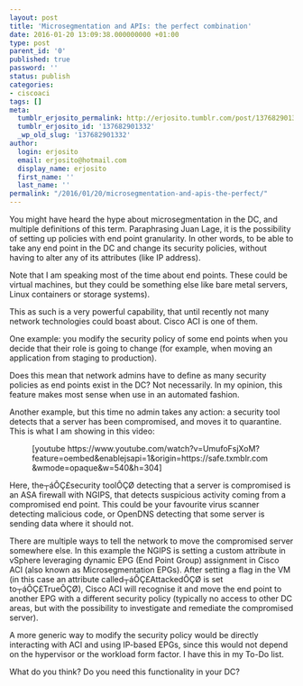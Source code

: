 ```yaml
---
layout: post
title: 'Microsegmentation and APIs: the perfect combination'
date: 2016-01-20 13:09:38.000000000 +01:00
type: post
parent_id: '0'
published: true
password: ''
status: publish
categories:
- ciscoaci
tags: []
meta:
  tumblr_erjosito_permalink: http://erjosito.tumblr.com/post/137682901332/microsegmentation-and-apis-the-perfect
  tumblr_erjosito_id: '137682901332'
  _wp_old_slug: '137682901332'
author:
  login: erjosito
  email: erjosito@hotmail.com
  display_name: erjosito
  first_name: ''
  last_name: ''
permalink: "/2016/01/20/microsegmentation-and-apis-the-perfect/"
---
```

You might have heard the hype about microsegmentation in the DC, and multiple definitions of this term. Paraphrasing Juan Lage, it is the possibility of setting up policies with end point granularity. In other words, to be able to take any end point in the DC and change its security policies, without having to alter any of its attributes (like IP address).

Note that I am speaking most of the time about end points. These could be virtual machines, but they could be something else like bare metal servers, Linux containers or storage systems).

This as such is a very powerful capability, that until recently not many network technologies could boast about. Cisco ACI is one of them.

One example: you modify the security policy of some end points when you decide that their role is going to change (for example, when moving an application from staging to production).

Does this mean that network admins have to define as many security policies as end points exist in the DC? Not necessarily. In my opinion, this feature makes most sense when use in an automated fashion.

Another example, but this time no admin takes any action: a security tool detects that a server has been compromised, and moves it to quarantine. This is what I am showing in this video:

<figure class="tmblr-embed tmblr-full">[youtube https://www.youtube.com/watch?v=UmufoFsjXoM?feature=oembed&amp;enablejsapi=1&amp;origin=https://safe.txmblr.com&amp;wmode=opaque&amp;w=540&amp;h=304]</figure>

Here, the┬áÔÇ£security toolÔÇØ detecting that a server is compromised is an ASA firewall with NGIPS, that detects suspicious activity coming from a compromised end point. This could be your favourite virus scanner detecting malicious code, or OpenDNS detecting that some server is sending data where it should not.

There are multiple ways to tell the network to move the compromised server somewhere else. In this example the NGIPS is setting a custom attribute in vSphere leveraging dynamic EPG (End Point Group) assignment in Cisco ACI (also known as Microsegmentation EPGs). After setting a flag in the VM (in this case an attribute called┬áÔÇ£AttackedÔÇØ is set to┬áÔÇ£TrueÔÇØ), Cisco ACI will recognise it and move the end point to another EPG with a different security policy (typically no access to other DC areas, but with the possibility to investigate and remediate the compromised server).

A more generic way to modify the security policy would be directly interacting with ACI and using IP-based EPGs, since this would not depend on the hypervisor or the workload form factor. I have this in my To-Do list.

What do you think? Do you need this functionality in your DC?

